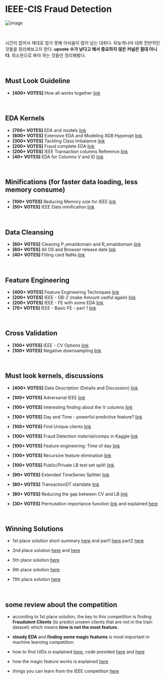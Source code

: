 # IEEE-CIS Fraud Detection

![image](https://user-images.githubusercontent.com/40786348/66255296-f2823c00-e7bc-11e9-9170-ac782ccc8f5b.png)

<br>

시간이 없어서 제대로 참가 못해 아쉬움이 많이 남는 대회다. 뒤늦게나마 대회 전반적인 것들을 정리해보고자 한다. **upvote 수가 낮다고 해서 중요하지 않은 커널은 절대 아니다**. 최소한으로 봐야 하는 것들만 정리해봤다.

<br>

## Must Look Guideline
- **[400+ VOTES]** How all works together [link](https://www.kaggle.com/c/ieee-fraud-detection/discussion/107697)

<br>

## EDA Kernels
- **[700+ VOTES]** EDA and models [link](https://www.kaggle.com/artgor/eda-and-models)
- **[600+ VOTES]** Extensive EDA and Modeling XGB Hyperopt [link](https://www.kaggle.com/kabure/extensive-eda-and-modeling-xgb-hyperopt)
- **[300+ VOTES]** Tackling Class Imbalance [link](https://www.kaggle.com/shahules/tackling-class-imbalance) 
- **[200+ VOTES]** Fraud complete EDA [link](https://www.kaggle.com/jesucristo/fraud-complete-eda) 
- **[200+ VOTES]** IEEE Transaction columns Reference [link](https://www.kaggle.com/alijs1/ieee-transaction-columns-reference)
- **[40+ VOTES]** EDA for Columns V and ID [link](https://www.kaggle.com/cdeotte/eda-for-columns-v-and-id)

<br>

## Minifications (for faster data loading, less memory consume)
- **[100+ VOTES]** Reducing Memory size for IEEE [link](https://www.kaggle.com/mjbahmani/reducing-memory-size-for-ieee)
- **[50+ VOTES]** IEEE Data minification [link](https://www.kaggle.com/kyakovlev/ieee-data-minification)

<br>

## Data Cleansing
- **[60+ VOTES]** Cleaning P_emaildomain and R_emaildomain [link](https://www.kaggle.com/c/ieee-fraud-detection/discussion/100499#latest-616834)
- **[60+ VOTES]** All OS and Browser release date
 [link](https://www.kaggle.com/c/ieee-fraud-detection/discussion/106982)
- **[40+ VOTES]** Filling card NaNs [link](https://www.kaggle.com/grazder/filling-card-nans)

<br>

## Feature Engineering

- **[400+ VOTES]** Feature Engineering Techniques [link](https://www.kaggle.com/c/ieee-fraud-detection/discussion/108575#latest-642273)
- **[200+ VOTES]** IEEE - GB-2 (make Amount useful again) [link](https://www.kaggle.com/kyakovlev/ieee-gb-2-make-amount-useful-again)
- **[200+ VOTES]** IEEE - FE with some EDA [link](https://www.kaggle.com/kyakovlev/ieee-fe-with-some-eda)
- **[70+ VOTES]** IEEE - Basic FE - part 1 [link](https://www.kaggle.com/kyakovlev/ieee-basic-fe-part-1)

<br>

## Cross Validation 
- **[100+ VOTES]** IEEE - CV Options [link](https://www.kaggle.com/kyakovlev/ieee-cv-options)
- **[100+ VOTES]** Negative downsampling [link](https://www.kaggle.com/c/ieee-fraud-detection/discussion/108616#latest-634925)

<br>

## Must look kernels, discussions
- **[400+ VOTES]** Data Description (Details and Discussion) [link](https://www.kaggle.com/c/ieee-fraud-detection/discussion/101203)
- **[100+ VOTES]** Adversarial IEEE [link](https://www.kaggle.com/tunguz/adversarial-ieee)
- **[100+ VOTES]** Interesting finding about the V columns [link](https://www.kaggle.com/c/ieee-fraud-detection/discussion/105130#latest-631761)
- **[100+ VOTES]** Day and Time - powerful predictive feature? [link](https://www.kaggle.com/fchmiel/day-and-time-powerful-predictive-feature)
- **[100+ VOTES]** Find Unique clients [link](https://www.kaggle.com/alexanderzv/find-unique-clients)

- **[100+ VOTES]** Fraud Detection material/comps in Kaggle [link](https://www.kaggle.com/c/ieee-fraud-detection/discussion/99987)
- **[100+ VOTES]** Feature engineering: Time of day [link](https://www.kaggle.com/c/ieee-fraud-detection/discussion/100400)
- **[100+ VOTES]** Recursive feature elimination [link](https://www.kaggle.com/nroman/recursive-feature-elimination)
- **[100+ VOTES]** Public/Private LB test set split! [link](https://www.kaggle.com/c/ieee-fraud-detection/discussion/101040)
- **[90+ VOTES]** Extended TimeSeries Splitter [link](https://www.kaggle.com/mpearmain/extended-timeseriessplitter)
- **[80+ VOTES]** TransactionDT startdate [link](https://www.kaggle.com/kevinbonnes/transactiondt-starting-at-2017-12-01)
- **[80+ VOTES]** Reducing the gap between CV and LB [link](https://www.kaggle.com/c/elo-merchant-category-recommendation/discussion/77537)
- **[30+ VOTES]** Permutation importance function
 [link](https://www.kaggle.com/c/ieee-fraud-detection/discussion/107877#latest-635386) and explained [here](https://www.kaggle.com/dansbecker/permutation-importance)

<br>

## Winning Solutions
  
- 1st place solution short summary  [here](https://www.kaggle.com/c/ieee-fraud-detection/discussion/111257#latest-641904) and part1 [here](https://www.kaggle.com/c/ieee-fraud-detection/discussion/111284#latest-642018) part2 [here](https://www.kaggle.com/c/ieee-fraud-detection/discussion/111308#latest-641998)

- 2nd place solution [here](https://www.kaggle.com/c/ieee-fraud-detection/discussion/111321#latest-641942) and [here](https://www.kaggle.com/c/ieee-fraud-detection/discussion/111554#latest-644838)

 - 5th place solution [here](https://www.kaggle.com/c/ieee-fraud-detection/discussion/111735#latest-645520)

- 6th place solution [here](https://www.kaggle.com/c/ieee-fraud-detection/discussion/111247#latest-644158)

- 11th place solution [here](https://www.kaggle.com/c/ieee-fraud-detection/discussion/111235#latest-643771)

<br>

## some review about the competition 

- according to 1st place solution, the key to this competition is finding **Fraudulent Clients** (to predict unseen clients that are not in the train dataset) which means **time is not the most feature.**

- **steady EDA** and **finding some magic features** is most important in machine learning competition.

- how to find UIDs is explained [here](https://www.kaggle.com/c/ieee-fraud-detection/discussion/111510), code provided [here](https://www.kaggle.com/kyakovlev/ieee-uid-detection-v6) and [here](https://www.kaggle.com/cdeotte/xgb-fraud-with-magic-0-9600)

- how the magic feature works is explained [here](https://www.kaggle.com/c/ieee-fraud-detection/discussion/111453)

- things you can learn from the IEEE competition [here](https://www.kaggle.com/c/ieee-fraud-detection/discussion/112047#latest-646439)

